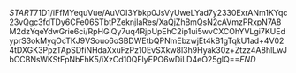 $START$71D1/iFfMYequVue/AuVOI3Ybkp0JsVyUweLYad7y2330ExrANm1KYqc23vQgc3fdTDy6CFe06STbtPZeknjlaRes/XaQjZhBmQsN2cAVmzPRxpN7A8M2dzYqeYdwGrie6ci/RpHGiQy7uq4RjpUpEhC2ip1ui5wvCXCOhYVLgi7KUEdyprS3okMyqOcTKJ9VSouo6oSBDWEtbQPNmEbzwjEt4kB1gTqkU1ad+4V024tDXGK3PpzTApSDfiNHdaXxuFzPz10EvSXkw8l3h9Hyak30z+Ztzz4A8hlLwJbCCBNsWKStFpNbFhK5/iXzCd10QFlyEPO6wDiLD4eO25glQ==$END$